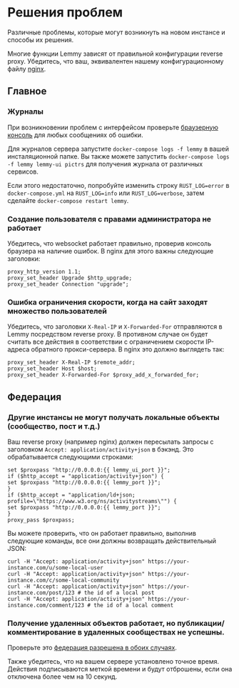 # Решения проблем

Различные проблемы, которые могут возникнуть на новом инстансе и способы их решения.

Многие функции Lemmy зависят от правильной конфигурации reverse proxy. Убедитесь, что ваш, эквивалентен нашему конфигурационному файлу [nginx](https://github.com/ProjectMakerGeorgia/lemmy/blob/main/ansible/templates/nginx.conf).

## Главное

### Журналы

При возникновении проблем с интерфейсом проверьте [браузерную консоль](https://webmasters.stackexchange.com/a/77337) для любых сообщениях об ошибки.

Для журналов сервера запустите `docker-compose logs -f lemmy` в вашей инсталяционной папке. Вы также можете запустить `docker-compose logs -f lemmy lemmy-ui pictrs` для получения журнала от различных сервисов.

Если этого недостаточно, попробуйте изменить строку `RUST_LOG=error` в `docker-compose.yml` на `RUST_LOG=info` или `RUST_LOG=verbose`, затем сделайте `docker-compose restart lemmy`.

### Создание пользователя с правами администратора не работает

Убедитесь, что websocket работает правильно, проверив консоль браузера на наличие ошибок. В nginx для этого важны следующие заголовки:

```
proxy_http_version 1.1;
proxy_set_header Upgrade $http_upgrade;
proxy_set_header Connection "upgrade";
```

### Ошибка ограничения скорости, когда на сайт заходят множество пользователей

Убедитесь, что заголовки `X-Real-IP` и `X-Forwarded-For` отправляются в Lemmy посредством reverse proxy. В противном случае он будет считать все действия в соответствии с ограничением скорости IP-адреса обратного прокси-сервера. В nginx это должно выглядеть так: 

```
proxy_set_header X-Real-IP $remote_addr;
proxy_set_header Host $host;
proxy_set_header X-Forwarded-For $proxy_add_x_forwarded_for;
```

## Федерация

### Другие инстансы не могут получать локальные объекты (сообщество, пост и т.д.) 

Ваш reverse proxy (например nginx) должен пересылать запросы с заголовком  `Accept: application/activity+json` в бэкэнд. Это обрабатывается следующими строками: 

```
set $proxpass "http://0.0.0.0:{{ lemmy_ui_port }}";
if ($http_accept = "application/activity+json") {
set $proxpass "http://0.0.0.0:{{ lemmy_port }}";
}
if ($http_accept = "application/ld+json; profile=\"https://www.w3.org/ns/activitystreams\"") {
set $proxpass "http://0.0.0.0:{{ lemmy_port }}";
}
proxy_pass $proxpass;
```

Вы можете проверить, что он работает правильно, выполнив следующие команды, все они должны возвращать действительный JSON:
```
curl -H "Accept: application/activity+json" https://your-instance.com/u/some-local-user
curl -H "Accept: application/activity+json" https://your-instance.com/c/some-local-community
curl -H "Accept: application/activity+json" https://your-instance.com/post/123 # the id of a local post
curl -H "Accept: application/activity+json" https://your-instance.com/comment/123 # the id of a local comment
```
### Получение удаленных объектов работает, но публикации/комментирование в удаленных сообществах не успешны.

Проверьте это [федерация разрешена в обоих случаях](../federation/administration.md#instance-allowlist-and-blocklist).

Также убедитесь, что на вашем сервере установлено точное время. Действия подписываются меткой времени и будут отброшены, если она отключена более чем на 10 секунд.
